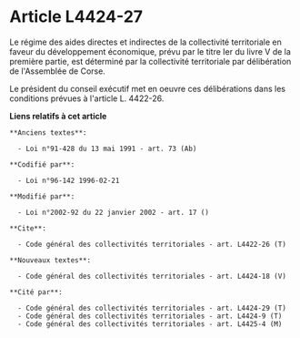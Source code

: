 # Article L4424-27

Le régime des aides directes et indirectes de la collectivité territoriale en faveur du développement économique, prévu par
le titre Ier du livre V de la première partie, est déterminé par la collectivité territoriale par délibération de l'Assemblée
de Corse.

Le président du conseil exécutif met en oeuvre ces délibérations dans les conditions prévues à l'article L. 4422-26.

**Liens relatifs à cet article**

	**Anciens textes**:

	  - Loi n°91-428 du 13 mai 1991 - art. 73 (Ab)

	**Codifié par**:

	  - Loi n°96-142 1996-02-21

	**Modifié par**:

	  - Loi n°2002-92 du 22 janvier 2002 - art. 17 ()

	**Cite**:

	  - Code général des collectivités territoriales - art. L4422-26 (T)

	**Nouveaux textes**:

	  - Code général des collectivités territoriales - art. L4424-18 (V)

	**Cité par**:

	  - Code général des collectivités territoriales - art. L4424-29 (T)
	  - Code général des collectivités territoriales - art. L4424-9 (T)
	  - Code général des collectivités territoriales - art. L4425-4 (M)
